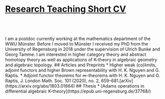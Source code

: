 <h1>
  <a href="#">
    Research
  </a>
  <a href="Teaching">
    Teaching
  </a>
  <a href="##">
    Short CV
  </a>
</h1>  
<br />
<br />
<br />
I am a postdoc currently working at the mathematics department of the WWU Münster. Before I moved to Münster I received my PhD from the University of Regensburg in 2018 under the supervision of Ulrich Bunke and Georg Tamme.
I am interested in higher category theory and abstract homotopy theory as well as applications of K-theory in algebraic geometry and algebraic topology.
## Articles and Preprints
* Higher weak (co)limits, adjoint functors and higher Brown representability 
  with H. K. Nguyen and G. Raptis.
* Adjoint functor theorems for &infin;-theorems
  with H. K. Nguyen and G. Raptis,  J. London Math. Soc. 101 (2020), no. 2, 659-681.[arXiv](https://arxiv.org/abs/1803.01664)
## Thesis
* [Adams operations in differential algebraic K-theory](https://epub.uni-regensburg.de/37768/)
